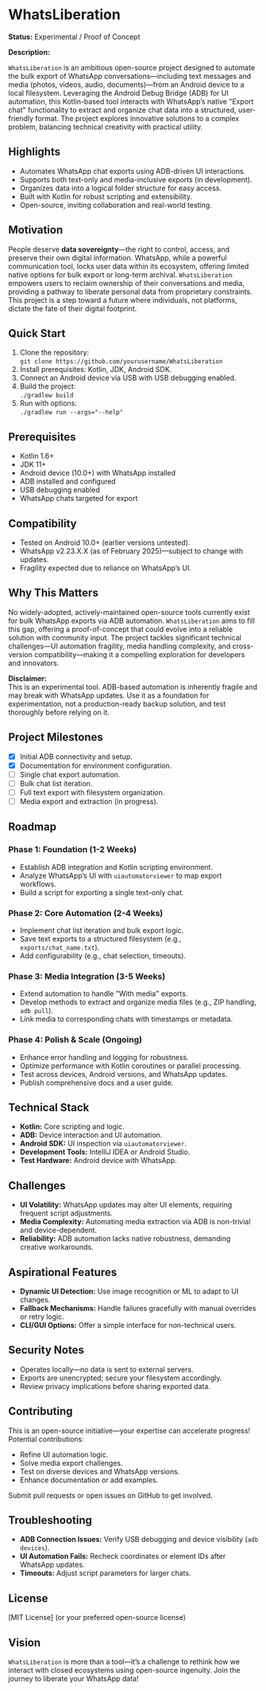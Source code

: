 # WhatsLiberation

**Status:** Experimental / Proof of Concept

**Description:**

`WhatsLiberation` is an ambitious open-source project designed to automate the bulk export of WhatsApp conversations—including text messages and media (photos, videos, audio, documents)—from an Android device to a local filesystem. Leveraging the Android Debug Bridge (ADB) for UI automation, this Kotlin-based tool interacts with WhatsApp’s native "Export chat" functionality to extract and organize chat data into a structured, user-friendly format. The project explores innovative solutions to a complex problem, balancing technical creativity with practical utility.

## Highlights
- Automates WhatsApp chat exports using ADB-driven UI interactions.
- Supports both text-only and media-inclusive exports (in development).
- Organizes data into a logical folder structure for easy access.
- Built with Kotlin for robust scripting and extensibility.
- Open-source, inviting collaboration and real-world testing.

## Motivation

People deserve **data sovereignty**—the right to control, access, and preserve their own digital information. WhatsApp, while a powerful communication tool, locks user data within its ecosystem, offering limited native options for bulk export or long-term archival. `WhatsLiberation` empowers users to reclaim ownership of their conversations and media, providing a pathway to liberate personal data from proprietary constraints. This project is a step toward a future where individuals, not platforms, dictate the fate of their digital footprint.

## Quick Start
1. Clone the repository:  
   `git clone https://github.com/yourusername/WhatsLiberation`
2. Install prerequisites: Kotlin, JDK, Android SDK.
3. Connect an Android device via USB with USB debugging enabled.
4. Build the project:  
   `./gradlew build`
5. Run with options:  
   `./gradlew run --args="--help"`

## Prerequisites
- Kotlin 1.6+
- JDK 11+
- Android device (10.0+) with WhatsApp installed
- ADB installed and configured
- USB debugging enabled
- WhatsApp chats targeted for export

## Compatibility
- Tested on Android 10.0+ (earlier versions untested).
- WhatsApp v2.23.X.X (as of February 2025)—subject to change with updates.
- Fragility expected due to reliance on WhatsApp’s UI.

## Why This Matters
No widely-adopted, actively-maintained open-source tools currently exist for bulk WhatsApp exports via ADB automation. `WhatsLiberation` aims to fill this gap, offering a proof-of-concept that could evolve into a reliable solution with community input. The project tackles significant technical challenges—UI automation fragility, media handling complexity, and cross-version compatibility—making it a compelling exploration for developers and innovators.

**Disclaimer:**  
This is an experimental tool. ADB-based automation is inherently fragile and may break with WhatsApp updates. Use it as a foundation for experimentation, not a production-ready backup solution, and test thoroughly before relying on it.

## Project Milestones
- [x] Initial ADB connectivity and setup.
- [x] Documentation for environment configuration.
- [ ] Single chat export automation.
- [ ] Bulk chat list iteration.
- [ ] Full text export with filesystem organization.
- [ ] Media export and extraction (in progress).

## Roadmap

### Phase 1: Foundation (1-2 Weeks)
- Establish ADB integration and Kotlin scripting environment.
- Analyze WhatsApp’s UI with `uiautomatorviewer` to map export workflows.
- Build a script for exporting a single text-only chat.

### Phase 2: Core Automation (2-4 Weeks)
- Implement chat list iteration and bulk export logic.
- Save text exports to a structured filesystem (e.g., `exports/chat_name.txt`).
- Add configurability (e.g., chat selection, timeouts).

### Phase 3: Media Integration (3-5 Weeks)
- Extend automation to handle "With media" exports.
- Develop methods to extract and organize media files (e.g., ZIP handling, `adb pull`).
- Link media to corresponding chats with timestamps or metadata.

### Phase 4: Polish & Scale (Ongoing)
- Enhance error handling and logging for robustness.
- Optimize performance with Kotlin coroutines or parallel processing.
- Test across devices, Android versions, and WhatsApp updates.
- Publish comprehensive docs and a user guide.

## Technical Stack
- **Kotlin:** Core scripting and logic.
- **ADB:** Device interaction and UI automation.
- **Android SDK:** UI inspection via `uiautomatorviewer`.
- **Development Tools:** IntelliJ IDEA or Android Studio.
- **Test Hardware:** Android device with WhatsApp.

## Challenges
- **UI Volatility:** WhatsApp updates may alter UI elements, requiring frequent script adjustments.
- **Media Complexity:** Automating media extraction via ADB is non-trivial and device-dependent.
- **Reliability:** ADB automation lacks native robustness, demanding creative workarounds.

## Aspirational Features
- **Dynamic UI Detection:** Use image recognition or ML to adapt to UI changes.
- **Fallback Mechanisms:** Handle failures gracefully with manual overrides or retry logic.
- **CLI/GUI Options:** Offer a simple interface for non-technical users.

## Security Notes
- Operates locally—no data is sent to external servers.
- Exports are unencrypted; secure your filesystem accordingly.
- Review privacy implications before sharing exported data.

## Contributing
This is an open-source initiative—your expertise can accelerate progress! Potential contributions:
- Refine UI automation logic.
- Solve media export challenges.
- Test on diverse devices and WhatsApp versions.
- Enhance documentation or add examples.

Submit pull requests or open issues on GitHub to get involved.

## Troubleshooting
- **ADB Connection Issues:** Verify USB debugging and device visibility (`adb devices`).
- **UI Automation Fails:** Recheck coordinates or element IDs after WhatsApp updates.
- **Timeouts:** Adjust script parameters for larger chats.

## License
[MIT License] (or your preferred open-source license)

## Vision
`WhatsLiberation` is more than a tool—it’s a challenge to rethink how we interact with closed ecosystems using open-source ingenuity. Join the journey to liberate your WhatsApp data!